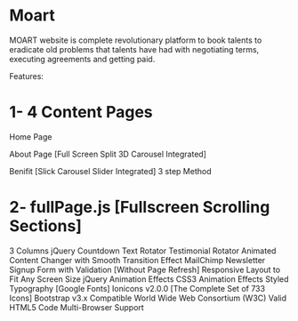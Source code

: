 # Moart
 MOART website is complete revolutionary platform to book talents to eradicate old problems that talents have had with
 negotiating terms, executing agreements and getting paid.
 
 Features:
# 1- 4 Content Pages
Home Page

About Page [Full Screen Split 3D Carousel Integrated]

Benifit [Slick Carousel Slider Integrated]
3 step Method
# 2- fullPage.js [Fullscreen Scrolling Sections]
3 Columns
jQuery Countdown
Text Rotator
Testimonial Rotator
Animated Content Changer with Smooth Transition Effect
MailChimp Newsletter Signup Form with Validation [Without Page Refresh]
Responsive Layout to Fit Any Screen Size
jQuery Animation Effects
CSS3 Animation Effects
Styled Typography [Google Fonts]
Ionicons v2.0.0 [The Complete Set of 733 Icons]
Bootstrap v3.x Compatible
World Wide Web Consortium (W3C) Valid HTML5 Code
Multi-Browser Support
